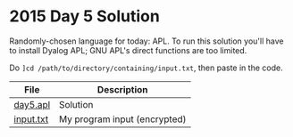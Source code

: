 # 2015 Day 5 Solution
Randomly-chosen language for today: APL. To run this solution you'll have to
install Dyalog APL; GNU APL's direct functions are too limited. 

Do `]cd /path/to/directory/containing/input.txt`, then paste in the code.

|File|Description
|---|--------|
|[day5.apl](day5.apl) | Solution |
|[input.txt](input.txt) | My program input (encrypted) |

